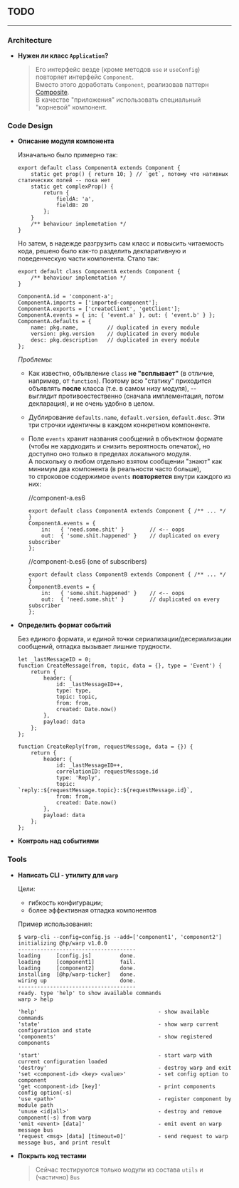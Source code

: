 ## TODO
---
### Architecture
-   **Нужен ли класс `Application`?**

    > Его интерфейс везде (кроме методов `use` и `useConfig`) повторяет интерфейс `Component`.  
    > Вместо этого доработать `Component`, реализовав паттерн [Composite](https://sourcemaking.com/design_patterns/composite).   
    > В качестве "приложения" использовать специальный "корневой" компонент.

### Code Design
-   **Описание модуля компонента**

    Изначально было примерно так:
    
        export default class ComponentA extends Component {
            static get prop() { return 10; } // `get`, потому что нативных статических полей -- пока нет
            static get complexProp() { 
                return {
                    fieldA: 'a',
                    fieldB: 20
                };
            }
            /** behaviour implemetation */
        }

    Но затем, в надежде разгрузить сам класс и повысить читаемость кода, решено было как-то разделить 
    декларативную и поведенческую части компонента. Стало так:

        export default class ComponentA extends Component {
            /** behaviour implemetation */
        }
        
        ComponentA.id = 'component-a';
        ComponentA.imports = ['imported-component'];
        ComponentA.exports = ['createClient', 'getClient'];
        ComponentA.events = { in: { 'event.a' }, out: { 'event.b' } };
        ComponentA.defaults = {
            name: pkg.name,         // duplicated in every module
            version: pkg.version    // duplicated in every module
            desc: pkg.description   // duplicated in every module
        };

    _Проблемы:_
    
    -   Как известно, объявление `class` **не "всплывает"** (в отличие, например, от `function`).
        Поэтому всю "статику" приходится объявлять **после** класса (т.е. в самом низу модуля), --  
        выглядит противоестественно (сначала имплементация, потом декларация), и не очень удобно в целом.
        
    -   Дублирование `defaults.name`, `default.version`, `default.desc`. Эти три строчки идентичны в каждом конкретном компоненте.
    
    -   Поле `events` хранит названия сообщений в объектном формате (чтобы не хардкодить и снизить вероятность опечаток), 
        но доступно оно только в пределах локального модуля.  
        А поскольку о любом отдельно взятом сообщении "знают" как минимум два компонента (в реальности часто больше),  
        то строковое содержимое `events` **повторяется** внутри каждого из них:
    
        //component-a.es6
    
            export default class ComponentA extends Component { /** ... */ }
            ComponentA.events = {
                in:   { 'need.some.shit' }        // <-- oops
                out:  { 'some.shit.happened' }    // duplicated on every subscriber
            };
                        
        //component-b.es6 (one of subscribers)

            export default class ComponentB extends Component { /** ... */ }
            ComponentB.events = {
                in:   { 'some.shit.happened' }    // <-- oops
                out:  { 'need.some.shit' }        // duplicated on every subscriber
            };

-   **Определить формат событий**

    Без единого формата, и единой точки сериализации/десериализации сообщений, отладка вызывает лишние трудности.
    
        let _lastMessageID = 0;
        function CreateMessage(from, topic, data = {}, type = 'Event') {
            return {
                header: {
                    id: _lastMessageID++,
                    type: type,
                    topic: topic,
                    from: from,
                    created: Date.now()
                },
                payload: data
            };
        };
        
        function CreateReply(from, requestMessage, data = {}) {
            return {
                header: {
                    id: _lastMessageID++,
                    correlationID: requestMessage.id
                    type: 'Reply',
                    topic: `reply::${requestMessage.topic}::${requestMessage.id}`,
                    from: from,
                    created: Date.now()
                },
                payload: data
            };
        };

-   **Контроль над событиями**
    

### Tools
-   **Написать CLI - утилиту для `warp`**  

    Цели:
    -   гибкость конфигурации;  
    -   более эффективная отладка компонентов

    Пример использования:
    
        $ warp-cli --config=config.js --add=['component1', 'component2']
        initializing @hp/warp v1.0.0
        -------------------------------------
        loading     [config.js]         done.
        loading     [component1]        fail.
        loading     [component2]        done.
        installing  [@hp/warp-ticker]   done.
        wiring up                       done.
        -------------------------------------
        ready. type 'help' to show available commands
        warp > help
        
        'help'                                      - show available commands
        'state'                                     - show warp current configuration and state
        'components'                                - show registered components
        
        'start'                                     - start warp with current configuration loaded
        'destroy'                                   - destroy warp and exit
        'set <component-id> <key> <value>'          - set config option to component
        'get <component-id> [key]'                  - print components config option(-s)
        'use <path>'                                - register component by module path
        'unuse <id|all>'                            - destroy and remove component(-s) from warp
        'emit <event> [data]'                       - emit event on warp message bus
        'request <msg> [data] [timeout=0]'          - send request to warp message bus, and print result

-   **Покрыть код тестами**

    > Сейчас тестируются только модули из состава `utils` и (частично) `Bus`
